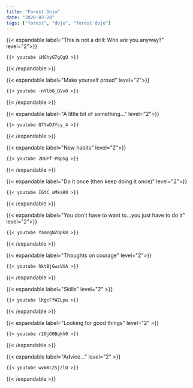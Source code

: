 ```yaml
---
title: "Forest Dojo"
date: "2020-03-28"
tags: ["forest", "dojo", "forest dojo"]
---
```


{{< expandable label="This is not a drill: Who are you anyway?" level="2">}}

    {{< youtube iHGhyG7gOgQ >}}

{{< /expandable >}}


{{< expandable label="Make yourself proud" level="2">}}

    {{< youtube -nYlb0_QVv0 >}}

{{< /expandable >}}


{{< expandable label="A little bit of something..." level="2">}}

    {{< youtube Q7twDJYcy_4 >}}

{{< /expandable >}}


{{< expandable label="New habits" level="2">}}

    {{< youtube 2DUPf-PBpSg >}}

{{< /expandable >}}


{{< expandable label="Do it once (then keep doing it once)" level="2">}}

    {{< youtube IGtC_uMka80 >}}

{{< /expandable >}}


{{< expandable label="You don't have to want to...you just have to do it" level="2">}}

    {{< youtube YamYgNZOpk8 >}}

{{< /expandable >}}


{{< expandable label="Thoughts on courage" level="2">}}

    {{< youtube hktBjGwzVXA >}}

{{< /expandable >}}


{{< expandable label="Skills" level="2" >}}

    {{< youtube lKgcFfWZLpw >}}

{{< /expandable >}}


{{< expandable label="Looking for good things" level="2" >}}

    {{< youtube r2OjG0Bqkh0 >}}

{{< /expandable >}}


{{< expandable label="Advice..." level="2" >}}

    {{< youtube wvmXcZSjzlQ >}}

{{< /expandable >}}


